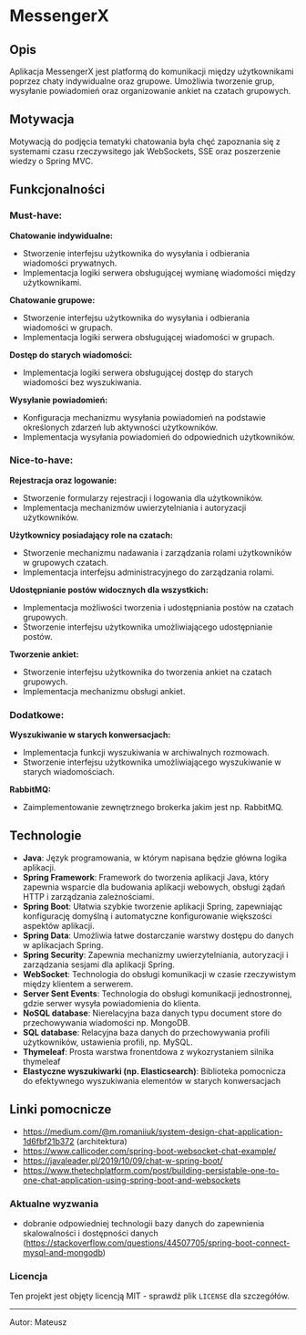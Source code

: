 # MessengerX

## Opis

Aplikacja MessengerX jest platformą do komunikacji między użytkownikami poprzez chaty indywidualne oraz grupowe.
Umożliwia tworzenie grup, wysyłanie powiadomień oraz organizowanie ankiet na czatach grupowych.

## Motywacja

Motywacją do podjęcia tematyki chatowania była chęć zapoznania się z systemami czasu rzeczywsitego jak WebSockets, SSE
oraz poszerzenie wiedzy o Spring MVC.

## Funkcjonalności

### Must-have:

**Chatowanie indywidualne:**

- Stworzenie interfejsu użytkownika do wysyłania i odbierania wiadomości prywatnych.
- Implementacja logiki serwera obsługującej wymianę wiadomości między użytkownikami.

**Chatowanie grupowe:**

- Stworzenie interfejsu użytkownika do wysyłania i odbierania wiadomości w grupach.
- Implementacja logiki serwera obsługującej wiadomości w grupach.

**Dostęp do starych wiadomości:**

- Implementacja logiki serwera obsługującej dostęp do starych wiadomości bez wyszukiwania.

**Wysyłanie powiadomień:**

- Konfiguracja mechanizmu wysyłania powiadomień na podstawie określonych zdarzeń lub aktywności użytkowników.
- Implementacja wysyłania powiadomień do odpowiednich użytkowników.

### Nice-to-have:

**Rejestracja oraz logowanie:**

- Stworzenie formularzy rejestracji i logowania dla użytkowników.
- Implementacja mechanizmów uwierzytelniania i autoryzacji użytkowników.

**Użytkownicy posiadający role na czatach:**

- Stworzenie mechanizmu nadawania i zarządzania rolami użytkowników w grupowych czatach.
- Implementacja interfejsu administracyjnego do zarządzania rolami.

**Udostępnianie postów widocznych dla wszystkich:**

- Implementacja możliwości tworzenia i udostępniania postów na czatach grupowych.
- Stworzenie interfejsu użytkownika umożliwiającego udostępnianie postów.

**Tworzenie ankiet:**

- Stworzenie interfejsu użytkownika do tworzenia ankiet na czatach grupowych.
- Implementacja mechanizmu obsługi ankiet.

### Dodatkowe:

**Wyszukiwanie w starych konwersacjach:**

- Implementacja funkcji wyszukiwania w archiwalnych rozmowach.
- Stworzenie interfejsu użytkownika umożliwiającego wyszukiwanie w starych wiadomościach.

**RabbitMQ:**

- Zaimplementowanie zewnętrznego brokerka jakim jest np. RabbitMQ.

## Technologie

- **Java**: Język programowania, w którym napisana będzie główna logika aplikacji.
- **Spring Framework**: Framework do tworzenia aplikacji Java, który zapewnia wsparcie dla budowania aplikacji webowych,
  obsługi żądań HTTP i zarządzania zależnościami.
- **Spring Boot**: Ułatwia szybkie tworzenie aplikacji Spring, zapewniając konfigurację domyślną i automatyczne
  konfigurowanie większości aspektów aplikacji.
- **Spring Data**: Umożliwia łatwe dostarczanie warstwy dostępu do danych w aplikacjach Spring.
- **Spring Security**: Zapewnia mechanizmy uwierzytelniania, autoryzacji i zarządzania sesjami dla aplikacji Spring.
- **WebSocket**: Technologia do obsługi komunikacji w czasie rzeczywistym między klientem a serwerem.
- **Server Sent Events**: Technologia do obsługi komunikacji jednostronnej, gdzie serwer wysyła powiadomienia do
  klienta.
- **NoSQL database**: Nierelacyjna baza danych typu document store do przechowywania wiadomości np. MongoDB.
- **SQL database**: Relacyjna baza danych do przechowywania profili użytkowników, ustawienia profili, np. MySQL.
- **Thymeleaf**: Prosta warstwa fronentdowa z wykozrystaniem silnika thymeleaf
- **Elastyczne wyszukiwarki (np. Elasticsearch)**: Biblioteka pomocnicza do efektywnego wyszukiwania elementów w starych
  konwersacjach

## Linki pomocnicze

- https://medium.com/@m.romaniiuk/system-design-chat-application-1d6fbf21b372 (architektura)
- https://www.callicoder.com/spring-boot-websocket-chat-example/
- https://javaleader.pl/2019/10/09/chat-w-spring-boot/
- https://www.thetechplatform.com/post/building-persistable-one-to-one-chat-application-using-spring-boot-and-websockets

### Aktualne wyzwania

- dobranie odpowiedniej technologii bazy danych do zapewnienia skalowalności i dostępności
  danych (https://stackoverflow.com/questions/44507705/spring-boot-connect-mysql-and-mongodb)

### Licencja

Ten projekt jest objęty licencją MIT - sprawdź plik `LICENSE` dla szczegółów.

---
Autor: Mateusz
